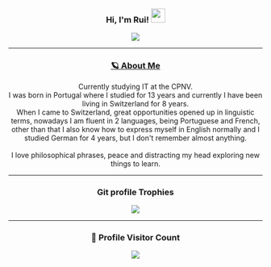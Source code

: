 <h3 align="center">
    Hi, I'm Rui!
    <img src="https://media.giphy.com/media/hvRJCLFzcasrR4ia7z/giphy.gif" width="28">
</h3>

<p align="center">
    <a href="https://github.com/Ruimmp/Ruimmp">
        <img src="https://readme-typing-svg.herokuapp.com?size=24&duration=6000&color=32FEFFFF&center=true&vCenter=true&lines=Welcome+to+my+Github+page;My+name+is+Rui;I'm+studying+IT+at+the+CPNV"/>
    </a>
</p>

---

<a href="http://ruimmp.me/">
    <h3 align="center">🪐 About Me</h3>
</a>
<p align="center">
    Currently studying IT at the CPNV.<br>
    I was born in Portugal where I studied for 13 years and currently I have been living in Switzerland for 8 years.<br>
    When I came to Switzerland, great opportunities opened up in linguistic terms, nowadays I am fluent in
    2 languages, being Portuguese and French, other than that I also know how to express myself in English normally
    and I studied German for 4 years, but I don't remember almost anything.<br><br>
    I love philosophical phrases, peace and distracting my head exploring new things to learn.
</p>

---

<h3 align="center"> Git profile Trophies</h3>
<p align="center">
    <a href="https://github.com/ryo-ma/github-profile-trophy">
        <img src="https://github-profile-trophy.vercel.app/?username=Ruimmp&theme=alduin&column=4&margin-w=15&margin-h=15&no-frame=true"/>
    </a>
</p>

---

<h3 align="center">📍 Profile Visitor Count</h3>
<p align="center">
    <img src="https://profile-counter.glitch.me/Ruimmp/count.svg"/>
</p>
